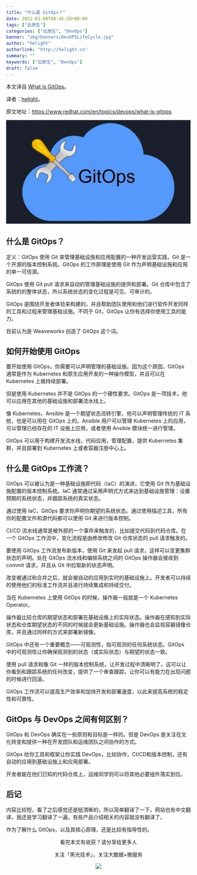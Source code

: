 ```yaml
---
title: "什么是 GitOps？"
date: 2022-03-08T08:45:20+08:00
tags: ["云原生"]
categories: ["云原生", "DevOps"]
banner: "img/banners/DevOPSLifeCycle.jpg"
author: "helight"
authorlink: "http://helight.cn"
summary: ""
keywords: ["云原生", "DevOps"]
draft: false
---
```


本文译自 [What is GitOps](https://www.redhat.com/en/topics/devops/what-is-gitops)。

译者：[helight](http://helight.cn/)。

原文地址：https://www.redhat.com/en/topics/devops/what-is-gitops

![](imgs/gitops.png)

## 什么是 GitOps？
定义：GitOps 使用 Git 来管理基础设施和应用配置的一种开发运营实践，Git 是一个开源的版本控制系统。GitOps 的工作原理是使用 Git 作为声明基础设施和应用的单一可信源。

GitOps 使用 Git pull 请求来自动的管理基础设施的提供和部署。Git 仓库中包含了系统的的整体状态，所以系统状态的变化过程是可见、可审计的。

GitOps 是围绕开发者体验来构建的，并且帮助团队使用和他们进行软件开发同样的工具和过程来管理基础设施。不同于 Git，GitOps 让你有选择你使用工具的能力。

目前认为是 Weaveworks 创造了 GitOps 这个词。

## 如何开始使用 GitOps 

要开始使用 GitOps，你需要可以声明管理的基础设施。因为这个原因，GitOps 通常是作为 Kubernetes 和原生应用开发的一种操作模型，并且可以在 Kubernetes 上做持续部署。
 
但是使用 Kubernetes 并不是 GitOps 的一个硬性要求。GitOps 是一项技术，他可以应用在其他的基础设施和部署流水线上。

像 Kubernetes，Ansible 是一个期望状态流转引擎，他可以声明管理传统的 IT 系统，也是可以用在 GitOps 上的。Ansible 用户可以管理 Kubernetes 上的应用，可以管理已经存在的 IT 设施上应用，或者使用 Ansible 模块统一进行管理。

GitOps 可以用于构建开发流水线，代码应用，管理配置，提供 Kubernetes 集群，并且部署到 Kubernetes 上或者容器注册中心上。

## 什么是 GitOps 工作流？

GitOps 可以被认为是一种基础设施即代码（IaC）的演进，它使用 Git 作为基础设施配置的版本控制系统。IaC 通常通过采用声明式方式来达到基础设施管理：设置预期的系统状态，并跟踪系统的真实状态。

通过使用 IaC，GitOps 要求你声明你期望的系统状态。通过使用描述工具，所有你的配置文件和源代码都可以使用 Git 来进行版本控制。

CI/CD 流水线通常是被外部的一个事件来触发的，比如提交代码到代码仓库。在一个 GitOps 工作流中，变化流程是由修改修改 Git 仓库状态的 pull 请求触发的。
 
要使用 GitOps 工作流发布新版本，使用 Git 来发起 pull 请求，这样可以变更集群状态的声明。处在 GitOps 流水线和编排系统之间的 GitOps 操作器会接收到 commit 请求，并且从 Git 中拉取新的状态声明。

改变被通过和合并之后，就会被自动的应用到实时的基础设施上。开发者可以持续的使用他们的标准工作流并且进行持续集成和持续交付。

当在 Kubernetes 上使用 GitOps 的时候，操作器一般就是一个 Kubernetes Operator。

操作器比较仓库的期望状态和部署在基础设施上的实际状态。操作器在感知到实际状态和仓库期望状态的不同的时候就会更新基础设施。操作器也会监视容器镜像仓库，并且通过同样的方式来部署新镜像。

GitOps 中还有一个重要概念——可观测性，指可观测的任何系统状态。GitOps 中的可观测性让你确保观测到的状态（或实际状态）与期望的状态一致。 

使用 pull 请求和像 Git 一样的版本控制系统，让开发过程中清晰明了。这可以让你看到和跟踪系统的任何改变，提供了一个审查跟踪，让你可以有能力在出现问题的时候进行回滚。

GitOps 工作流可以提高生产效率和加快开发和部署速度，以此来提高系统的稳定性和可靠性。

## GitOps 与 DevOps 之间有何区别？
GitOps 和 DevOps 确实在一些原则和目标是一样的。但是 DevOps 是关注在文化转变和提供一种在开发团队和运维团队之间协作的方式。

GitOps 给你工具和框架让你实践 DevOps，比如协作，CI/CD和版本控制，还有自动的应用到基础设施上和应用部署。

开发者能在他们已知的代码仓库上，运维同学则可以将其他必要组件落实到位。

## 后记
内容比较短，看了之后感觉还是挺清晰的，所以简单翻译了一下，网站也有中文翻译，我还是学习翻译了一遍。有些产品介绍相关的内容就没有翻译了。

作为了解什么 GitOps，以及其核心原理，还是比较有指导性的。


<center>
看完本文有收获？请分享给更多人

关注「黑光技术」，关注大数据+微服务

![](/img/qrcode_helight_tech.jpg)

</center>